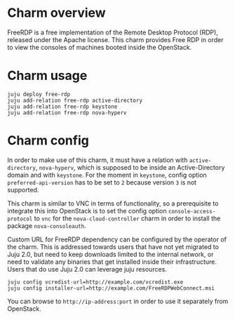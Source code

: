 # Charm overview

FreeRDP is a free implementation of the Remote Desktop Protocol (RDP), released under the Apache license. This charm provides Free RDP in order to view the consoles of machines booted inside the OpenStack.

# Charm usage

    juju deploy free-rdp
    juju add-relation free-rdp active-directory
    juju add-relation free-rdp keystone
    juju add-relation free-rdp nova-hyperv

# Charm config

In order to make use of this charm, it must have a relation with `active-directory`, `nova-hyperv`, which is supposed to be inside an Active-Directory domain and with `keystone`. For the moment in `keystone`, config option `preferred-api-version` has to be set to `2` because version `3` is not supported.

This charm is similar to VNC in terms of functionality, so a prerequisite to integrate this into OpenStack is to set the config option `console-access-protocol` to `vnc` for the `nova-cloud-controller` charm in order to install the package `nova-consoleauth`.

Custom URL for FreeRDP dependency can be configured by the operator of the charm. This is addressed towards users that have not yet migrated to Juju 2.0, but need to keep downloads limited to the internal network, or need to validate any binaries that get installed inside their infrastructure. Users that do use Juju 2.0 can leverage juju resources.

    juju config vcredist-url=http://example.com/vcredist.exe
    juju config installer-url=http://example.com/FreeRDPWebConnect.msi

You can browse to `http://ip-address:port` in order to use it separately from OpenStack.
